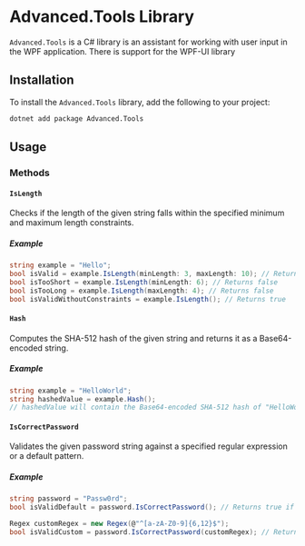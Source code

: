 # Advanced.Tools Library

`Advanced.Tools` is a C# library is an assistant for working with user input in the WPF application. There is support for the WPF-UI library

## Installation

To install the `Advanced.Tools` library, add the following to your project:

```bash
dotnet add package Advanced.Tools
```

## Usage

### Methods

#### `IsLength`

Checks if the length of the given string falls within the specified minimum and maximum length constraints.

##### Example

```csharp
string example = "Hello";
bool isValid = example.IsLength(minLength: 3, maxLength: 10); // Returns true
bool isTooShort = example.IsLength(minLength: 6); // Returns false
bool isTooLong = example.IsLength(maxLength: 4); // Returns false
bool isValidWithoutConstraints = example.IsLength(); // Returns true
```

#### `Hash`

Computes the SHA-512 hash of the given string and returns it as a Base64-encoded string.

##### Example

```csharp
string example = "HelloWorld";
string hashedValue = example.Hash();
// hashedValue will contain the Base64-encoded SHA-512 hash of "HelloWorld"
```

#### `IsCorrectPassword`

Validates the given password string against a specified regular expression or a default pattern.

##### Example

```csharp
string password = "Passw0rd";
bool isValidDefault = password.IsCorrectPassword(); // Returns true if password matches default pattern

Regex customRegex = new Regex(@"^[a-zA-Z0-9]{6,12}$");
bool isValidCustom = password.IsCorrectPassword(customRegex); // Returns true if password matches custom pattern
```